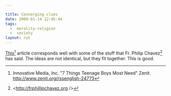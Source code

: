 ```yaml
---

title: Converging clues
date: 2009-01-14 12:45:44
tags:
  -  morality-religion
  -  society
layout: rut
---
```


<a href="http://www.zenit.org/article-24773?l=english">This</a>[^20090114-1] article corresponds well with some of the stuff that Fr. Philip Chavez[^20090114-2] has said.  The ideas are not identical, but they fit together.  This is good.

[^20090114-1]: Innovative Media, Inc.  "7 Things Teenage Boys Most Need" Zenit. <http://www.zenit.org/rssenglish-24773>

[^20090114-2]: <http://frphillipchavez.org />


